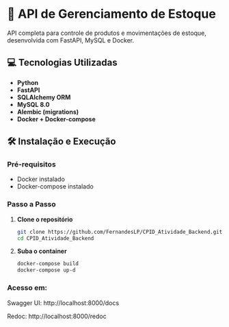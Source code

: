 # 🚀 API de Gerenciamento de Estoque

API completa para controle de produtos e movimentações de estoque, desenvolvida com FastAPI, MySQL e Docker.

## 💻 Tecnologias Utilizadas
- **Python**
- **FastAPI**
- **SQLAlchemy ORM**
- **MySQL 8.0**
- **Alembic (migrations)**
- **Docker + Docker-compose**

## 🛠️ Instalação e Execução

### Pré-requisitos
- Docker instalado
- Docker-compose instalado

### Passo a Passo

1. **Clone o repositório**
   ```bash
   git clone https://github.com/FernandesLP/CPID_Atividade_Backend.git
   cd CPID_Atividade_Backend

2. **Suba o container**
   ```bash
   docker-compose build
   docker-compose up-d
### Acesso em:
Swagger UI: http://localhost:8000/docs

Redoc: http://localhost:8000/redoc

  
